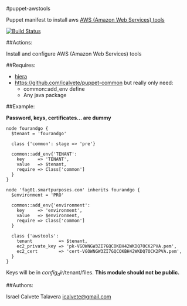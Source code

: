 #puppet-awstools

Puppet manifest to install aws [AWS (Amazon Web Services) tools](http://aws.amazon.com/)

[![Build Status](https://secure.travis-ci.org/icalvete/puppet-awstools.png)](http://travis-ci.org/icalvete/puppet-awstools)

##Actions:

Install and configure AWS (Amazon Web Services) tools

##Requires:

* [hiera](http://docs.puppetlabs.com/hiera/1/index.html)
* https://github.com/icalvete/puppet-common but really only need:
  + common::add_env define
  + Any java package

##Example:

**Password, keys, certificates... are dummy**

    node fourandgo {
      $tenant = 'fourandgo'
    
      class {'common': stage => 'pre'}
      
      common::add_env{'TENANT':
        key     => 'TENANT',
        value   => $tenant,
        require => Class['common']
      }
    }
     
    node 'fag01.smartpurposes.com' inherits fourandgo {
      $environment = 'PRO'
      
      common::add_env{'environment':
        key     => 'environment',
        value   => $environment,
        require => Class['common']
      }
    
      class {'awstools':
        tenant          => $tenant,
        ec2_private_key => 'pk-VGOWNGW3ZI7GQCOKBH42WKDQ7OCK2PVA.pem',
        ec2_cert        => 'cert-VGOWNGW3ZI7GQCOKBH42WKDQ7OCK2PVA.pem',
      }
    }

Keys will be in $config_dir/$tenant/files. **This module should not be public.**

##Authors:

Israel Calvete Talavera <icalvete@gmail.com>
